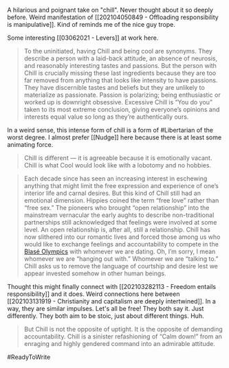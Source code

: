 A hilarious and poignant take on "chill". Never thought about it so deeply before. Weird manifestation of [[202104050849 - Offloading responsibility is manipulative]]. Kind of reminds me of the nice guy trope. 

Some interesting [[03062021 - Levers]] at work here. 

> To the uninitiated, having Chill and being cool are synonyms. They describe a person with a laid-back attitude, an absence of neurosis, and reasonably interesting tastes and passions. But the person with Chill is crucially missing these last ingredients because they are too far removed from anything that looks like intensity to have passions. They have discernible tastes and beliefs but they are unlikely to materialize as passionate. Passion is polarizing; being enthusiastic or worked up is downright obsessive. Excessive Chill is “You do you” taken to its most extreme conclusion, giving everyone’s opinions and interests equal value so long as they’re authentically ours.

In a weird sense, this intense form of chill is a form of #Libertarian of the worst degree. I almost prefer [[Nudge]] here because there is at least some animating force. 

> Chill is different — it is agreeable because it is emotionally vacant. Chill is what Cool would look like with a lobotomy and no hobbies.

> Each decade since has seen an increasing interest in eschewing anything that might limit the free expression and experience of one’s interior life and carnal desires. But this kind of Chill still had an emotional dimension. Hippies coined the term “free love” rather than “free sex.” The pioneers who brought “open relationship” into the mainstream vernacular the early aughts to describe non-traditional partnerships still acknowledged that feelings were involved at some level. An open relationship is, after all, still a relationship.
> Chill has now slithered into our romantic lives and forced those among us who would like to exchange feelings and accountability to compete in the [Blasé Olympics](http://www.buzzfeed.com/alanamassey/in-defense-of-valentines-day) with whomever we are dating. Oh, I’m sorry, I mean whomever we are “hanging out with.” Whomever we are “talking to.” Chill asks us to remove the language of courtship and desire lest we appear invested somehow in other human beings.

Thought this might finally connect with [[202103282113 - Freedom entails responsibility]] and it does. Weird connections here between [[202103131919 - Christianity and capitalism are deeply intertwined]]. In a way, they are similar impulses. Let's all be free! They both say it. Just differently. They both aim to be stoic, just about different things. Huh. 

>But Chill is not the opposite of uptight. It is the opposite of demanding accountability. Chill is a sinister refashioning of “Calm down!” from an enraging and highly gendered command into an admirable attitude.

#ReadyToWrite 